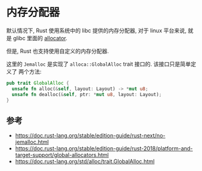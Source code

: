 # 内存分配器

默认情况下, Rust 使用系统中的 libc 提供的内存分配器, 对于 linux 平台来说, 就是
glibc 里面的 [allocator][glibc-allocator].

但是, Rust 也支持使用自定义的内存分配器.

这里的 `Jemalloc` 是实现了 `alloca::GlobalAlloc` trait 接口的. 该接口只是简单定义了
两个方法:

```rust
pub trait GlobalAlloc {
  unsafe fn alloc(&self, layout: Layout) -> *mut u8;
  unsafe fn dealloc(&self, ptr: *mut u8, layout: Layout);
}
```

## 参考

- https://doc.rust-lang.org/stable/edition-guide/rust-next/no-jemalloc.html
- https://doc.rust-lang.org/stable/edition-guide/rust-2018/platform-and-target-support/global-allocators.html
- https://doc.rust-lang.org/std/alloc/trait.GlobalAlloc.html

[glibc-allocator]: https://www.gnu.org/software/libc/manual/html_node/Memory-Allocation.html
